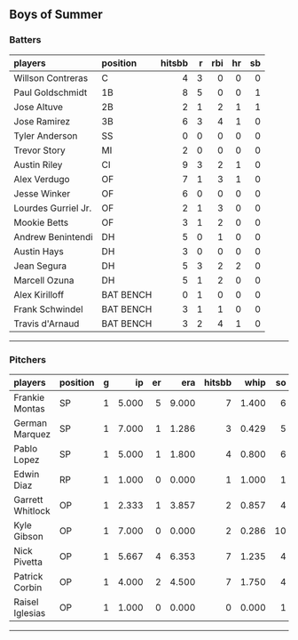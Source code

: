 ## Boys of Summer

### Batters

 
|players             |position  | hitsbb|  r| rbi| hr| sb| 
|:-------------------|:---------|------:|--:|---:|--:|--:| 
|Willson Contreras   |C         |      4|  3|   0|  0|  0| 
|Paul Goldschmidt    |1B        |      8|  5|   0|  0|  1| 
|Jose Altuve         |2B        |      2|  1|   2|  1|  1| 
|Jose Ramirez        |3B        |      6|  3|   4|  1|  0| 
|Tyler Anderson      |SS        |      0|  0|   0|  0|  0| 
|Trevor Story        |MI        |      2|  0|   0|  0|  0| 
|Austin Riley        |CI        |      9|  3|   2|  1|  0| 
|Alex Verdugo        |OF        |      7|  1|   3|  1|  0| 
|Jesse Winker        |OF        |      6|  0|   0|  0|  0| 
|Lourdes Gurriel Jr. |OF        |      2|  1|   3|  0|  0| 
|Mookie Betts        |OF        |      3|  1|   2|  0|  0| 
|Andrew Benintendi   |DH        |      5|  0|   1|  0|  0| 
|Austin Hays         |DH        |      3|  0|   0|  0|  0| 
|Jean Segura         |DH        |      5|  3|   2|  2|  0| 
|Marcell Ozuna       |DH        |      5|  1|   2|  0|  0| 
|Alex Kirilloff      |BAT BENCH |      0|  1|   0|  0|  0| 
|Frank Schwindel     |BAT BENCH |      3|  1|   1|  0|  0| 
|Travis d'Arnaud     |BAT BENCH |      3|  2|   4|  1|  0| 


* * *

### Pitchers

 
|players          |position |  g|    ip| er|   era| hitsbb|  whip| so|  w| sv| 
|:----------------|:--------|--:|-----:|--:|-----:|------:|-----:|--:|--:|--:| 
|Frankie Montas   |SP       |  1| 5.000|  5| 9.000|      7| 1.400|  6|  0|  0| 
|German Marquez   |SP       |  1| 7.000|  1| 1.286|      3| 0.429|  5|  0|  0| 
|Pablo Lopez      |SP       |  1| 5.000|  1| 1.800|      4| 0.800|  6|  0|  0| 
|Edwin Diaz       |RP       |  1| 1.000|  0| 0.000|      1| 1.000|  1|  0|  0| 
|Garrett Whitlock |OP       |  1| 2.333|  1| 3.857|      2| 0.857|  4|  0|  0| 
|Kyle Gibson      |OP       |  1| 7.000|  0| 0.000|      2| 0.286| 10|  1|  0| 
|Nick Pivetta     |OP       |  1| 5.667|  4| 6.353|      7| 1.235|  4|  0|  0| 
|Patrick Corbin   |OP       |  1| 4.000|  2| 4.500|      7| 1.750|  4|  0|  0| 
|Raisel Iglesias  |OP       |  1| 1.000|  0| 0.000|      0| 0.000|  1|  0|  1| 


* * *


